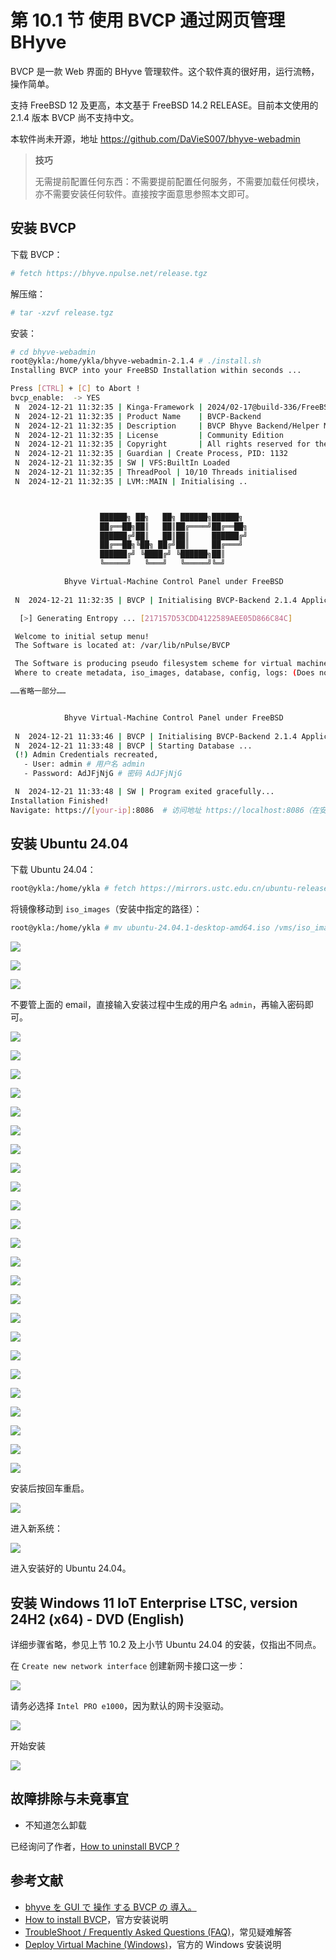 # 第 10.1 节 使用 BVCP 通过网页管理 BHyve

BVCP 是一款 Web 界面的 BHyve 管理软件。这个软件真的很好用，运行流畅，操作简单。

支持 FreeBSD 12 及更高，本文基于 FreeBSD 14.2 RELEASE。目前本文使用的 2.1.4 版本 BVCP 尚不支持中文。

本软件尚未开源，地址 <https://github.com/DaVieS007/bhyve-webadmin>

>**技巧**
>
>无需提前配置任何东西：不需要提前配置任何服务，不需要加载任何模块，亦不需要安装任何软件。直接按字面意思参照本文即可。

## 安装 BVCP

下载 BVCP：

```sh
# fetch https://bhyve.npulse.net/release.tgz
```

解压缩：

```sh
# tar -xzvf release.tgz
```

安装：

```sh
# cd bhyve-webadmin 
root@ykla:/home/ykla/bhyve-webadmin-2.1.4 # ./install.sh 
Installing BVCP into your FreeBSD Installation within seconds ...

Press [CTRL] + [C] to Abort !
bvcp_enable:  -> YES
 N  2024-12-21 11:32:35 | Kinga-Framework | 2024/02-17@build-336/FreeBSD64-L
 N  2024-12-21 11:32:35 | Product Name    | BVCP-Backend
 N  2024-12-21 11:32:35 | Description     | BVCP Bhyve Backend/Helper Module
 N  2024-12-21 11:32:35 | License         | Community Edition
 N  2024-12-21 11:32:35 | Copyright       | All rights reserved for the author: nPulse.net / Viktor Hlavaji
 N  2024-12-21 11:32:35 | Guardian | Create Process, PID: 1132
 N  2024-12-21 11:32:35 | SW | VFS:BuiltIn Loaded
 N  2024-12-21 11:32:35 | ThreadPool | 10/10 Threads initialised
 N  2024-12-21 11:32:35 | LVM::MAIN | Initialising ..



                    ██████╗ ██╗   ██╗ ██████╗██████╗ 
                    ██╔══██╗██║   ██║██╔════╝██╔══██╗
                    ██████╔╝██║   ██║██║     ██████╔╝
                    ██╔══██╗╚██╗ ██╔╝██║     ██╔═══╝ 
                    ██████╔╝ ╚████╔╝ ╚██████╗██║     
                    ╚═════╝   ╚═══╝   ╚═════╝╚═╝     

            Bhyve Virtual-Machine Control Panel under FreeBSD
        
 N  2024-12-21 11:32:35 | BVCP | Initialising BVCP-Backend 2.1.4 Application

  [>] Generating Entropy ... [217157D53CDD4122589AEE05D866C84C]

 Welcome to initial setup menu!
 The Software is located at: /var/lib/nPulse/BVCP

 The Software is producing pseudo filesystem scheme for virtual machines using symlinks
 Where to create metadata, iso_images, database, config, logs: (Does not need much space), default: [/vms]_>   # 此处按回车，iso_images 要安装的镜像即存放在此处

……省略一部分……


            Bhyve Virtual-Machine Control Panel under FreeBSD
        
 N  2024-12-21 11:33:46 | BVCP | Initialising BVCP-Backend 2.1.4 Application
 N  2024-12-21 11:33:48 | BVCP | Starting Database ...
 (!) Admin Credentials recreated,
   - User: admin # 用户名 admin
   - Password: AdJFjNjG # 密码 AdJFjNjG

 N  2024-12-21 11:33:48 | SW | Program exited gracefully...
Installation Finished!
Navigate: https://[your-ip]:8086  # 访问地址 https://localhost:8086（在安装 BVCP 的机器上访问的地址）
```

## 安装 Ubuntu 24.04


下载 Ubuntu 24.04：

```sh
root@ykla:/home/ykla # fetch https://mirrors.ustc.edu.cn/ubuntu-releases/noble/ubuntu-24.04.1-desktop-amd64.iso
```

将镜像移动到 `iso_images`（安装中指定的路径）：

```sh
root@ykla:/home/ykla # mv ubuntu-24.04.1-desktop-amd64.iso /vms/iso_images
```


![](../.gitbook/assets/BVCP1.png)

![](../.gitbook/assets/BVCP2.png)

![](../.gitbook/assets/BVCP3.png)

不要管上面的 email，直接输入安装过程中生成的用户名 `admin`，再输入密码即可。

![](../.gitbook/assets/BVCP4.png)

![](../.gitbook/assets/BVCP5.png)

![](../.gitbook/assets/BVCP6.png)

![](../.gitbook/assets/BVCP7.png)

![](../.gitbook/assets/BVCP8.png)

![](../.gitbook/assets/BVCP9.png)

![](../.gitbook/assets/BVCP10.png)

![](../.gitbook/assets/BVCP11.png)

![](../.gitbook/assets/BVCP12.png)

![](../.gitbook/assets/BVCP13.png)

![](../.gitbook/assets/BVCP14.png)

![](../.gitbook/assets/BVCP15.png)

![](../.gitbook/assets/BVCP16.png)

![](../.gitbook/assets/BVCP17.png)

![](../.gitbook/assets/BVCP18.png)

![](../.gitbook/assets/BVCP19.png)

![](../.gitbook/assets/BVCP20.png)

![](../.gitbook/assets/BVCP21.png)

![](../.gitbook/assets/BVCP22.png)

![](../.gitbook/assets/BVCP23.png)

![](../.gitbook/assets/BVCP24.png)

![](../.gitbook/assets/BVCP25.png)

![](../.gitbook/assets/BVCP26.png)

![](../.gitbook/assets/BVCP27.png)

安装后按回车重启。

![](../.gitbook/assets/BVCP28.png)

进入新系统：

![](../.gitbook/assets/BVCP29.png)

进入安装好的 Ubuntu 24.04。

## 安装 Windows 11 IoT Enterprise LTSC, version 24H2 (x64) - DVD (English)

详细步骤省略，参见上节 10.2 及上小节 Ubuntu 24.04 的安装，仅指出不同点。

在 `Create new network interface` 创建新网卡接口这一步：

![](../.gitbook/assets/BVCP30.png)

请务必选择 `Intel PRO e1000`，因为默认的网卡没驱动。

![](../.gitbook/assets/BVCP31.png)

开始安装

![](../.gitbook/assets/BVCP32.png)

## 故障排除与未竟事宜

- 不知道怎么卸载

已经询问了作者，[How to uninstall BVCP ?](https://github.com/DaVieS007/bhyve-webadmin/issues/63)


## 参考文献

- [bhyve を GUI で 操作 する BVCP の 導入。](https://running-dog.net/2024/02/post_2933.html)
- [How to install BVCP](https://bhyve.npulse.net/installation)，官方安装说明
- [TroubleShoot / Frequently Asked Questions (FAQ)](https://bhyve.npulse.net/technical)，常见疑难解答
- [Deploy Virtual Machine (Windows)](https://bhyve.npulse.net/deploy_windows)，官方的 Windows 安装说明
